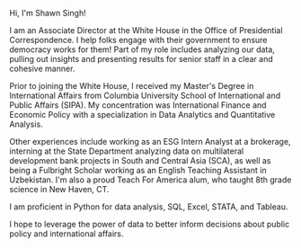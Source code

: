 Hi, I'm Shawn Singh!

I am an Associate Director at the White House in the Office of Presidential Correspondence. I help folks engage with their government to ensure democracy works for them! Part of my role includes analyzing our data, pulling out insights and presenting results for senior staff in a clear and cohesive manner.

Prior to joining the White House, I received my Master's Degree in International Affairs from Columbia University School of International and Public Affairs (SIPA). My concentration was International Finance and Economic Policy with a specialization in Data Analytics and Quantitative Analysis.

Other experiences include working as an ESG Intern Analyst at a brokerage, interning at the State Department analyzing data on multilateral development bank projects in  South and Central Asia (SCA), as well as being a Fulbright Scholar working as an English Teaching Assistant in Uzbekistan. I'm also a proud Teach For America alum, who taught 8th grade science in New Haven, CT.

I am proficient in Python for data analysis, SQL, Excel, STATA, and Tableau.

I hope to leverage the power of data to better inform decisions about public policy and international affairs.

<!---
shawnsingh101/shawnsingh101 is a ✨ special ✨ repository because its `README.md` (this file) appears on your GitHub profile.
You can click the Preview link to take a look at your changes.
--->
